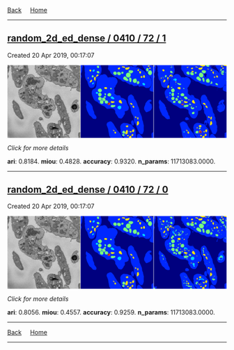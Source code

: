 
[Back](..)&nbsp;&nbsp;&nbsp;&nbsp;&nbsp;[Home](https://leapmanlab.github.io/snapshots)

---

<div class="summary"><a href="1"><h2>random_2d_ed_dense / 0410 / 72 / 1</h2></a><p>Created 20 Apr 2019, 00:17:07
</p><a href="1"><img src="1/media/summary.png" align="center"></a><p>
<i>Click for more details</i>
</p></div>

**ari**: 0.8184. **miou**: 0.4828. **accuracy**: 0.9320. **n_params**: 11713083.0000. 

---

<div class="summary"><a href="0"><h2>random_2d_ed_dense / 0410 / 72 / 0</h2></a><p>Created 20 Apr 2019, 00:17:07
</p><a href="0"><img src="0/media/summary.png" align="center"></a><p>
<i>Click for more details</i>
</p></div>

**ari**: 0.8056. **miou**: 0.4557. **accuracy**: 0.9259. **n_params**: 11713083.0000. 

---

[Back](..)&nbsp;&nbsp;&nbsp;&nbsp;&nbsp;[Home](https://leapmanlab.github.io/snapshots)

---